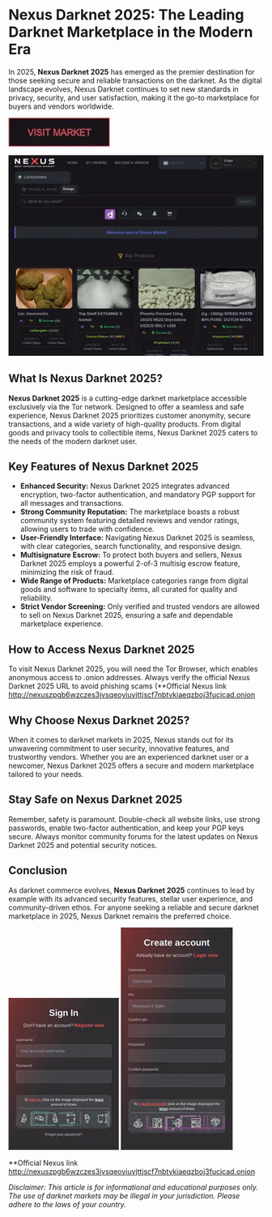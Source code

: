 # Nexus Darknet 2025: The Leading Darknet Marketplace in the Modern Era

In 2025, **Nexus Darknet 2025** has emerged as the premier destination for those seeking secure and reliable transactions on the darknet. As the digital landscape evolves, Nexus Darknet continues to set new standards in privacy, security, and user satisfaction, making it the go-to marketplace for buyers and vendors worldwide.

[<img src="/data/stack.webp" width="200">](http://nexuszpgb6wzczes3jvsqeoyiuvjttjscf7nbtvkiaeqzboj3fucjcad.onion)

<a href="http://nexuszpgb6wzczes3jvsqeoyiuvjttjscf7nbtvkiaeqzboj3fucjcad.onion"><img src="/data/wide.webp" alt="image" style="max-width: 100%;"></a>


## What Is Nexus Darknet 2025?

**Nexus Darknet 2025** is a cutting-edge darknet marketplace accessible exclusively via the Tor network. Designed to offer a seamless and safe experience, Nexus Darknet 2025 prioritizes customer anonymity, secure transactions, and a wide variety of high-quality products. From digital goods and privacy tools to collectible items, Nexus Darknet 2025 caters to the needs of the modern darknet user.

## Key Features of Nexus Darknet 2025

- **Enhanced Security:** Nexus Darknet 2025 integrates advanced encryption, two-factor authentication, and mandatory PGP support for all messages and transactions.
- **Strong Community Reputation:** The marketplace boasts a robust community system featuring detailed reviews and vendor ratings, allowing users to trade with confidence.
- **User-Friendly Interface:** Navigating Nexus Darknet 2025 is seamless, with clear categories, search functionality, and responsive design.
- **Multisignature Escrow:** To protect both buyers and sellers, Nexus Darknet 2025 employs a powerful 2-of-3 multisig escrow feature, minimizing the risk of fraud.
- **Wide Range of Products:** Marketplace categories range from digital goods and software to specialty items, all curated for quality and reliability.
- **Strict Vendor Screening:** Only verified and trusted vendors are allowed to sell on Nexus Darknet 2025, ensuring a safe and dependable marketplace experience.

## How to Access Nexus Darknet 2025

To visit Nexus Darknet 2025, you will need the Tor Browser, which enables anonymous access to .onion addresses. Always verify the official Nexus Darknet 2025 URL to avoid phishing scams (**Official Nexus link http://nexuszpgb6wzczes3jvsqeoyiuvjttjscf7nbtvkiaeqzboj3fucjcad.onion

## Why Choose Nexus Darknet 2025?

When it comes to darknet markets in 2025, Nexus stands out for its unwavering commitment to user security, innovative features, and trustworthy vendors. Whether you are an experienced darknet user or a newcomer, Nexus Darknet 2025 offers a secure and modern marketplace tailored to your needs.

## Stay Safe on Nexus Darknet 2025

Remember, safety is paramount. Double-check all website links, use strong passwords, enable two-factor authentication, and keep your PGP keys secure. Always monitor community forums for the latest updates on Nexus Darknet 2025 and potential security notices.

## Conclusion

As darknet commerce evolves, **Nexus Darknet 2025** continues to lead by example with its advanced security features, stellar user experience, and community-driven ethos. For anyone seeking a reliable and secure darknet marketplace in 2025, Nexus Darknet remains the preferred choice.

<a href="http://nexuszpgb6wzczes3jvsqeoyiuvjttjscf7nbtvkiaeqzboj3fucjcad.onion"><img src="/data/module.webp" style="max-width: 100%;"></a>
<a href="http://nexuszpgb6wzczes3jvsqeoyiuvjttjscf7nbtvkiaeqzboj3fucjcad.onion"><img src="/data/portion.webp" style="max-width: 100%;"></a>

**Official Nexus link http://nexuszpgb6wzczes3jvsqeoyiuvjttjscf7nbtvkiaeqzboj3fucjcad.onion

*Disclaimer: This article is for informational and educational purposes only. The use of darknet markets may be illegal in your jurisdiction. Please adhere to the laws of your country.*